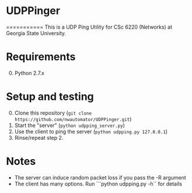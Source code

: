 # UDPPinger
===========
This is a UDP Ping Utility for CSc 6220 (Networks) at Georgia State University.

Requirements
============
0. Python 2.7.x 

Setup and testing
=================
0. Clone this repository (```git clone https://github.com/nwautomator/UDPPinger.git```)
1. Start the "server"  (```python udpping_server.py```)
2. Use the client to ping the server (```python udpping.py 127.0.0.1```)
3. Rinse/repeat step 2.

Notes
=====
- The server can induce random packet loss if you pass the -R argument
- The client has many options. Run ```python udpping.py -h`` for details
